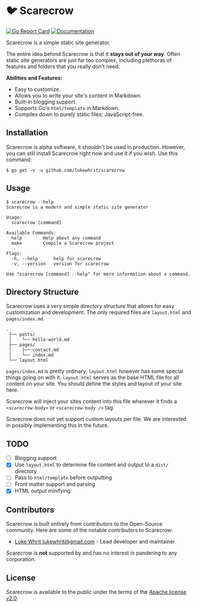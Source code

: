 # 🐦 Scarecrow

[![Go Report Card](https://goreportcard.com/badge/github.com/lukewhrit/scarecrow)](https://goreportcard.com/report/github.com/lukewhrit/scarecrow) [![Documentation](https://pkg.go.dev/badge/github.com/lukewhrit/scarecrow)](https://pkg.go.dev/github.com/lukewhrit/scarecrow)

Scarecrow is a simple static site generator.

The entire idea behind Scarecrow is that it **stays out of your way**. Often static site generators are just far too complex, including plethoras of features and folders that you really don't need.

**Abilities and Features:**

* Easy to customize.
* Allows you to write your site's content in Markdown. 
* Built-in blogging support.
* Supports Go's `html/template` in Markdown.
* Compiles down to purely static files; JavaScript-free.

## Installation

Scarecrow is alpha software, it shouldn't be used in production. However, you can still install Scarecrow right now and use it if you wish. Use this command: 

```
$ go get -v -u github.com/lukewhrit/scarecrow
```

## Usage

```
$ scarecrow --help
Scarecrow is a modern and simple static site generator

Usage:
  scarecrow [command]

Available Commands:
  help        Help about any command
  make        Compile a Scarecrow project

Flags:
  -h, --help      help for scarecrow
  -v, --version   version for scarecrow

Use "scarecrow [command] --help" for more information about a command.
```

## Directory Structure

Scarecrow uses a very simple directory structure that allows for easy customization and development. The only required files are `layout.html` and `pages/index.md`.

```
.
 ├── posts/
 │    └── hello-world.md
 ├── pages/
 │    ├── contact.md
 │    └── index.md
 └── layout.html
```

`pages/index.md` is pretty ordinary, `layout.html` however has some special things going on with it. `layout.html` serves as the base HTML file for all content on your site. You should define the styles and layout of your site here.

Scarecrow will inject your sites content into this file wherever it finds a `<scarecrow-body>` or `<scarecrow-body />` tag.

Scarecrow does not yet support custom layouts per file. We are interested in possibly implementing this in the future.

## TODO

* [ ] Blogging support
* [X] Use `layout.html` to determine file content and output to a `dist/` directory
* [ ] Pass to `html/template` before outputting
* [ ] Front matter support and parsing
* [X] HTML output minifying

## Contributors

Scarecrow is built entirely from contributors to the Open-Source community. Here are some of the notable contributors to Scarecrow:

* [Luke Whrit <lukewhrit@gmail.com>](https://github.com/lukewhrit) - Lead developer and maintainer.

Scarecrow is **not** supported by and has no interest in pandering to any corporation.

## License

Scarecrow is available to the public under the terms of the [Apache license v2.0](license).
